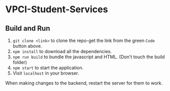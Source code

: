 # VPCI-Student-Services

## Build and Run

1. `git clone <link>` to clone the repo-get the link from the green `Code` button above. 
1. `npm install` to download all the dependencies.
1. `npm run build` to bundle the javascript and HTML. (Don't touch the build folder)
1. `npm start` to start the application.
1. Visit `localhost` in your browser.

When making changes to the backend, restart the server for them to work.
